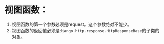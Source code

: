 # 视图函数：
1. 视图函数的第一个参数必须是request。这个参数绝对不能少。
2. 视图函数的返回值必须是`django.http.response.HttpResponseBase`的子类的对象。
